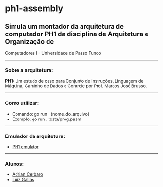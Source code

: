 # ph1-assembly
## Simula um montador da arquitetura de computador PH1 da disciplina de Arquitetura e Organização de
Computadores I - Universidade de Passo Fundo

--- 

### Sobre a arquitetura:
**PH1:** Um estudo de caso para
Conjunto de Instruções, Linguagem de
Máquina, Caminho de Dados e Controle
por Prof. Marcos José Brusso.

---

### Como utilizar:
- Comando: go run . {nome_do_arquivo}
- Exemplo: go run . tests/prog.pasm

---

### Emulador da arquitetura:
- [PH1 emulator](https://github.com/adrianbrs/ph1-emulator)

---

### Alunos:
- [Adrian Cerbaro](https://www.linkedin.com/in/adrian-cerbaro/)
- [Luiz Gallas](https://www.linkedin.com/in/luiz-gallas/)
